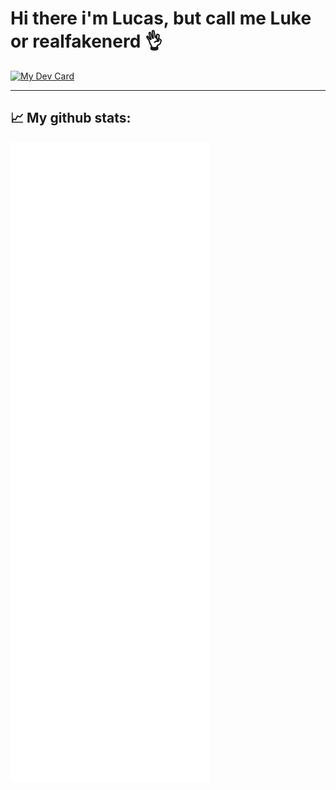 # Hi there i'm Lucas, but call me Luke or realfakenerd 👌

[![My Dev Card](https://api.daily.dev/devcards/v2/l03zp6G7x.png?type=wide&r=3gg)](https://app.daily.dev/realfakenerd)

---

## 📈 My github stats:

![Metrics](/github-metrics.svg)
